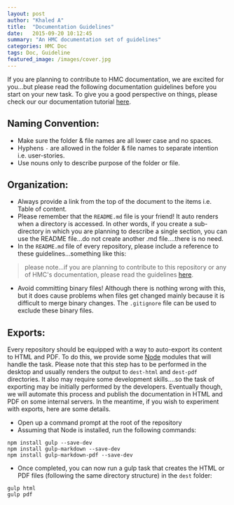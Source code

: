 ```yaml
---
layout: post
author: "Khaled A"
title:  "Documentation Guidelines"
date:   2015-09-20 10:12:45
summary: "An HMC documentation set of guidelines"
categories: HMC Doc
tags: Doc, Guideline
featured_image: /images/cover.jpg
---
```


If you are planning to contribute to HMC documentation, we are excited for you...but please read the following documentation guidelines before you start on your new task. To give you a good perspective on things, please check our our documentation tutorial [here](tutorial.md).

## Naming Convention:

* Make sure the folder & file names are all lower case and no spaces.
* Hyphens `-` are allowed in the folder & file names to separate intention i.e. user-stories.
* Use nouns only to describe purpose of the folder or file.

## Organization:

* Always provide a link from the top of the document to the items i.e. Table of content.
* Please remember that the `README.md` file is your friend! It auto renders when a directory is accessed. In other words, if you create a sub-directory in which you are planning to describe a single section, you can use the README file...do not create another .md file....there is no need.
* In the `README.md` file of every repository, please include a reference to these guidelines...something like this:

>  please note...if you are planning to contribute to this repository or any of HMC's documentation, please read the guidelines [here](https://github.com/hmcdocs/guidelines/blob/master/README.md).

* Avoid committing binary files! Although there is nothing wrong with this, but it does cause problems when files get changed mainly because it is difficult to merge binary changes. The `.gitignore` file can be used to exclude these binary files.   

## Exports:

Every repository should be equipped with a way to auto-export its content to HTML and PDF. To do this, we provide some [Node](http://www.nodejs.com) modules that will handle the task. Please note that this step has to be performed in the desktop and usually renders the output to `dest-html` and `dest-pdf` directories. It also may require some development skills....so the task of exporting may be initially performed by the developers. Eventually though, we will automate this process and publish the documentation in HTML and PDF on some internal servers. In the meantime, if you wish to experiment with exports, here are some details.

* Open up a command prompt at the root of the repository
* Assuming that Node is installed, run the following commands:

```
npm install gulp --save-dev
npm install gulp-markdown --save-dev
npm install gulp-markdown-pdf --save-dev
```

* Once completed, you can now run a gulp task that creates the HTML or PDF files (following the same directory structure) in the `dest` folder:

```
gulp html
gulp pdf
```
